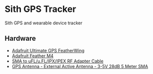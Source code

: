 # Sith GPS Tracker
Sith GPS and wearable device tracker

## Hardware
- [Adafruit Ultimate GPS FeatherWing](https://www.adafruit.com/product/3133)
- [Adafruit Feather M4](https://www.adafruit.com/product/3857)
- [SMA to uFL/u.FL/IPX/IPEX RF Adapter Cable](https://www.adafruit.com/product/851)
- [GPS Antenna - External Active Antenna - 3-5V 28dB 5 Meter SMA](https://www.adafruit.com/product/960)
